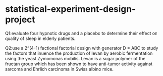 # statistical-experiment-design-project
Q1:evaluate four hypnotic drugs and a placebo to determine their effect on quality of sleep in elderly patients.

Q2:use a 2^(4-1) factional factorial design with generator D = ABC to study the factors
that inuence the production of levan by aerobic fermentation using the yeast Zymomonas mobilis.
Levan is a sugar polymer of the fructan group which has been shown to have anti-tumor activity against
sarcoma and Ehrlich carcinoma in Swiss albino mice.
